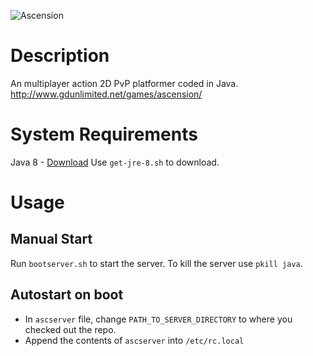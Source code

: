 ![Ascension](https://github.com/kenofnz/Ascension/raw/master/Ascension/resources/sprites/ui/menu/title.png)

# Description
An multiplayer action 2D PvP platformer coded in Java.
http://www.gdunlimited.net/games/ascension/

# System Requirements
Java 8 - [Download](http://java.com/en/download/)
Use `get-jre-8.sh` to download.

# Usage
## Manual Start
Run `bootserver.sh` to start the server.
To kill the server use `pkill java`.

## Autostart on boot
* In `ascserver` file, change `PATH_TO_SERVER_DIRECTORY` to where you checked out the repo.
* Append the contents of `ascserver` into `/etc/rc.local`
